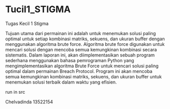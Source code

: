 # Tucil1_STIGMA
Tugas Kecil 1 Stigma

Tujuan utama dari permainan ini adalah untuk menemukan solusi paling optimal untuk setiap kombinasi matriks, sekuens, dan ukuran buffer dengan menggunakan algoritma brute force. Algoritma brute force digunakan untuk mencari solusi dengan mencoba semua kemungkinan kombinasi secara sistematis. Dalam laporan ini, akan diimplementasikan sebuah program sederhana menggunakan bahasa pemrograman Python yang mengimplementasikan algoritma Brute Force untuk mencari solusi paling optimal dalam permainan Breach Protocol. Program ini akan mencoba semua kemungkinan kombinasi matriks, sekuens, dan ukuran buffer untuk menemukan solusi terbaik dalam waktu yang efisien.

run in src

Chelvadinda 13522154
